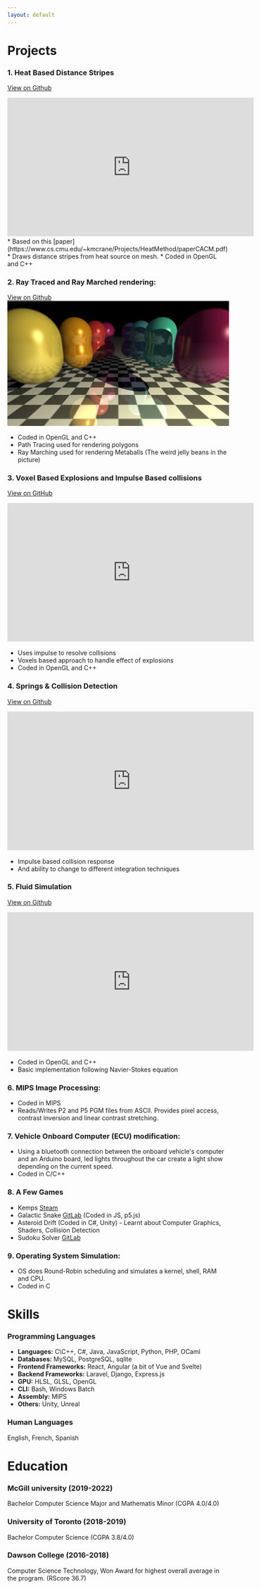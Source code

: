 ```yaml
---
layout: default
---
```


# Projects
  
### 1. Heat Based Distance Stripes
[View on Github](https://github.com/lzugasti/heat-based-distance-stripes)
<iframe width="560" height="315" src="https://www.youtube.com/embed/VCQa3BWtoK0?si=qbhKsZGd1XXO95Lm" title="YouTube video player" frameborder="0" allow="accelerometer; autoplay; clipboard-write; encrypted-media; gyroscope; picture-in-picture; web-share" allowfullscreen></iframe>
* Based on this [paper](https://www.cs.cmu.edu/~kmcrane/Projects/HeatMethod/paperCACM.pdf)
* Draws distance stripes from heat source on mesh.
* Coded in OpenGL and C++ 


### 2. Ray Traced and Ray Marched rendering:
[View on Github]()
![Ray Tracing Image](/assets/img/10.png)
* Coded in OpenGL and C++
* Path Tracing used for rendering polygons
* Ray Marching used for rendering Metaballs (The weird jelly beans in the picture)

### 3. Voxel Based Explosions and Impulse Based collisions
[View on GitHub](https://github.com/lzugasti/COMP559FinalProject)
<iframe width="560" height="315" src="https://www.youtube.com/embed/e3vPSb2F38A?si=wwB601BOVGagRkEr" title="YouTube video player" frameborder="0" allow="accelerometer; autoplay; clipboard-write; encrypted-media; gyroscope; picture-in-picture; web-share" allowfullscreen></iframe>

* Uses impulse to resolve collisions
* Voxels based approach to handle effect of explosions
* Coded in OpenGL and C++

### 4. Springs & Collision Detection
[View on Github](https://github.com/lzugasti/springs-collisions)
<iframe width="560" height="315" src="https://www.youtube.com/embed/5cjRwsHH93k?si=1QsPsG81xKOsTHxc" title="YouTube video player" frameborder="0" allow="accelerometer; autoplay; clipboard-write; encrypted-media; gyroscope; picture-in-picture; web-share" allowfullscreen></iframe>

* Impulse based collision response
* And ability to change to different integration techniques

### 5. Fluid Simulation
[View on Github](https://github.com/lzugasti/fluid-simulation)
<iframe width="560" height="315" src="https://www.youtube.com/embed/wsMiVmIc8KM?si=ElzQM5-HrQ9Q2W1T" title="YouTube video player" frameborder="0" allow="accelerometer; autoplay; clipboard-write; encrypted-media; gyroscope; picture-in-picture; web-share" allowfullscreen></iframe>

* Coded in OpenGL and C++
* Basic implementation following Navier-Stokes equation

### 6. MIPS Image Processing:
* Coded in MIPS
* Reads/Writes P2 and P5 PGM files from ASCII. Provides pixel access, contrast inversion and linear contrast stretching.

### 7. Vehicle Onboard Computer (ECU) modification:
* Using a bluetooth connection between the onboard vehicle's computer and an Arduino board, led lights throughout the car create a light show depending on the current speed.
* Coded in C/C++

### 8. A Few Games
* Kemps [Steam](https://store.steampowered.com/app/2246010/Kemps/)
* Galactic Snake [GitLab](https://gitlab.com/ZugastLeo/ball-holes-games/) (Coded in JS, p5.js)
* Asteroid Drift (Coded in C#, Unity) - Learnt about Computer Graphics, Shaders, Collision Detection
* Sudoku Solver [GitLab](https://gitlab.com/ZugastLeo/sudokusolver/)

### 9. Operating System Simulation:
* OS does Round-Robin scheduling and simulates a kernel, shell, RAM and CPU.
* Coded in C



# Skills
### Programming Languages 
* <b>Languages:</b> C\C++, C#, Java, JavaScript, Python, PHP, OCaml
* <b>Databases:</b> MySQL, PostgreSQL, sqlite
* <b>Frontend Frameworks:</b> React, Angular (a bit of Vue and Svelte)
* <b>Backend Frameworks:</b> Laravel, Django, Express.js
* <b>GPU:</b> HLSL, GLSL, OpenGL
* <b>CLI:</b> Bash, Windows Batch
* <b>Assembly:</b> MIPS
* <b>Others:</b> Unity, Unreal

### Human Languages
English, French, Spanish



# Education

### McGill university (2019-2022)
Bachelor Computer Science Major and Mathematis Minor (CGPA 4.0/4.0)

### University of Toronto (2018-2019)
Bachelor Computer Science (CGPA 3.8/4.0)

### Dawson College (2016-2018)
Computer Science Technology, Won Award for highest overall average in the program. (RScore 36.7)


